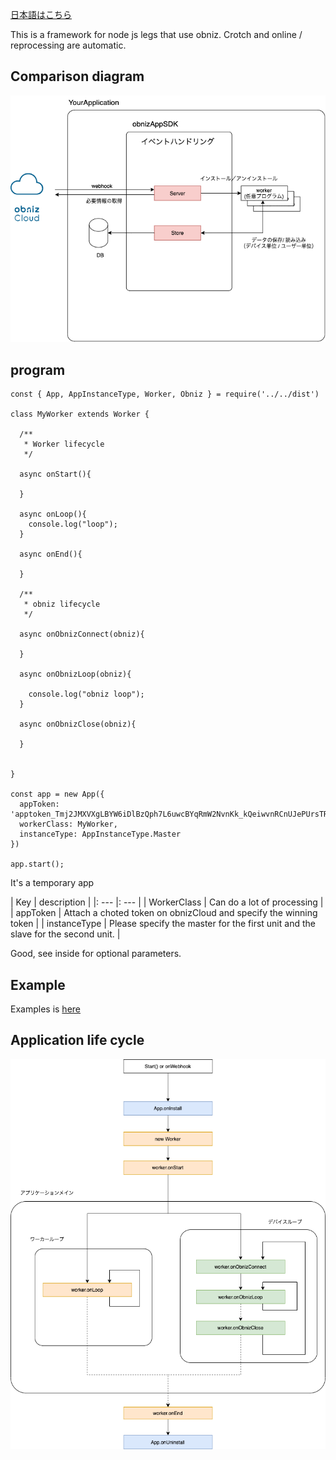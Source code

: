[日本語はこちら](./README-ja.md)


This is a framework for node js legs that use obniz.
Crotch and online / reprocessing are automatic.


## Comparison diagram

![](./doc/images/description.png)


## program

```
const { App, AppInstanceType, Worker, Obniz } = require('../../dist')

class MyWorker extends Worker {

  /**
   * Worker lifecycle
   */

  async onStart(){

  }

  async onLoop(){
    console.log("loop");
  }

  async onEnd(){

  }

  /**
   * obniz lifecycle
   */

  async onObnizConnect(obniz){

  }

  async onObnizLoop(obniz){

    console.log("obniz loop");
  }

  async onObnizClose(obniz){

  }


}

const app = new App({
  appToken: 'apptoken_Tmj2JMXVXgLBYW6iDlBzQph7L6uwcBYqRmW2NvnKk_kQeiwvnRCnUJePUrsTRtXW',
  workerClass: MyWorker,
  instanceType: AppInstanceType.Master
})

app.start();

```


It's a temporary app

| Key | description |
|: --- |: --- |
| WorkerClass | Can do a lot of processing |
| appToken | Attach a choted token on obnizCloud and specify the winning token |
| instanceType | Please specify the master for the first unit and the slave for the second unit. |

Good, see inside for optional parameters.


## Example

Examples is [here](./examples)

## Application life cycle


![](./doc/images/lifecycle.png)

